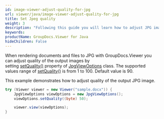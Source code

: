 ```yaml
---
id: image-viewer-adjust-quality-for-jpg
url: viewer/java/image-viewer-adjust-quality-for-jpg
title: Set Jpeg quality 
weight: 3
description: "Following this guide you will learn how to adjust JPG images quality when viewing documents with Image Viewer by GroupDocs."
keywords: 
productName: GroupDocs.Viewer for Java
hideChildren: False
---
```

When rendering documents and files to JPG with GroupDocs.Viewer you can adjust quality of the output images by setting [setQuality()](https://reference.groupdocs.com/viewer/java/com.groupdocs.viewer.options/JpgViewOptions#setQuality(byte)) property of [JpgViewOptions](https://reference.groupdocs.com/viewer/java/com.groupdocs.viewer.options/JpgViewOptions) class. The supported values range of [setQuality()](https://reference.groupdocs.com/viewer/java/com.groupdocs.viewer.options/JpgViewOptions#setQuality(byte)) is from 1 to 100. Default value is 90.

This example demonstrates how to adjust quality of the output JPG image.

```java
try (Viewer viewer = new Viewer("sample.docx")) {
    JpgViewOptions viewOptions = new JpgViewOptions();
    viewOptions.setQuality((byte) 50);

    viewer.view(viewOptions);
}
```
